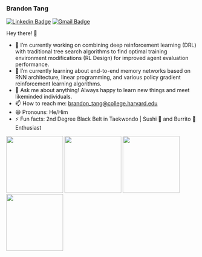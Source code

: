 ### Brandon Tang

[![Linkedin Badge](https://img.shields.io/badge/-brandontang-blue?style=flat-square&logo=Linkedin&logoColor=white&link=https://www.linkedin.com/in/brandontang18/)](https://www.linkedin.com/in/brandontang18/) 
[![Gmail Badge](https://img.shields.io/badge/-brandon_tang@college.harvard.edu-c14438?style=flat-square&logo=Gmail&logoColor=white&link=mailto:brandon_tang@college.harvard.edu)](mailto:brandon_tang@college.harvard.edu)

Hey there! 👋

- 🔭 I’m currently working on combining deep reinforcement learning (DRL) with traditional tree search algorithms to find optimal training environment modifications (RL Design) for improved agent evaluation performance.
- 🌱 I’m currently learning about end-to-end memory networks based on RNN architecture, linear programming, and various policy gradient reinforcement learning algorithms. 
- 💬 Ask me about anything! Always happy to learn new things and meet likeminded individuals.
- 📫 How to reach me: brandon_tang@college.harvard.edu
- 😄 Pronouns: He/Him
- ⚡ Fun facts: 2nd Degree Black Belt in Taekwondo | Sushi 🍣 and Burrito 🌯 Enthusiast

<img src="https://media.giphy.com/media/LMt9638dO8dftAjtco/giphy.gif" width ="150"/> <img src="https://media.giphy.com/media/SU2ic3wTfuC6JhD1lA/giphy.gif" width ="150"/> <img src="https://media.giphy.com/media/l29afynjUYxm0d8cuh/giphy.gif" width ="150"/> <img src="https://media.giphy.com/media/gjBTgOZiXnwZZjfxIn/giphy.gif" width ="150"/> 


